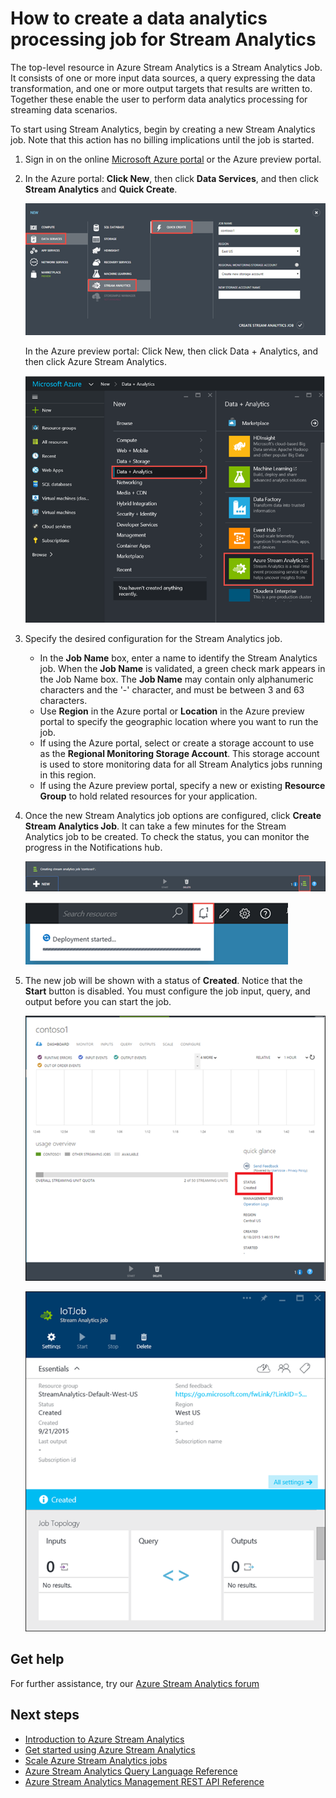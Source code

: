 <properties 
	pageTitle="How to create a data analytics processing job for Stream Analytics | Microsoft Azure" 
	description="Create a data analytics processing job for Stream Analytics | learning path segment."
	keywords="data analytics processing"
	documentationCenter=""
	services="stream-analytics"
	authors="jeffstokes72" 
	manager="paulettm" 
	editor="cgronlun"/>

<tags 
	ms.service="stream-analytics" 
	ms.devlang="na" 
	ms.topic="article" 
	ms.tgt_pltfrm="na" 
	ms.workload="data-services" 
	ms.date="02/04/2016" 
	ms.author="jeffstok"/> 

# How to create a data analytics processing job for Stream Analytics

The top-level resource in Azure Stream Analytics is a Stream Analytics Job.  It consists of one or more input data sources, a query expressing the data transformation, and one or more output targets that results are written to. Together these enable the user to perform data analytics processing for streaming data scenarios.

To start using Stream Analytics, begin by creating a new Stream Analytics job.  Note that this action has no billing implications until the job is started.

1.  Sign in on the online [Microsoft Azure portal](http://manage.windowsazure.com) or the Azure preview portal.
2.  In the Azure portal: **Click New**, then click **Data Services**, and then click **Stream Analytics** and **Quick Create**.

    ![Data analytics processing job wizard](./media/stream-analytics-create-a-job/1-stream-analytics-create-a-job.png)  

    In the Azure preview portal: Click New, then click Data + Analytics, and then click Azure Stream Analytics.  

    ![Create data analytics processing job](./media/stream-analytics-create-a-job/4-stream-analytics-create-a-job.png)  

3.  Specify the desired configuration for the Stream Analytics job.
	- In the **Job Name** box, enter a name to identify the Stream Analytics job. When the **Job Name** is validated, a green check mark appears in the Job Name box. The **Job Name** may contain only alphanumeric characters and the '-' character, and must be between 3 and 63 characters.
	- Use **Region** in the Azure portal or **Location** in the Azure preview portal to specify the geographic location where you want to run the job.
	- If using the Azure portal, select or create a storage account to use as the **Regional Monitoring Storage Account**. This storage account is used to store monitoring data for all Stream Analytics jobs running in this region.
	- If using the Azure preview portal, specify a new or existing **Resource Group** to hold related resources for your application.

4.  Once the new Stream Analytics job options are configured, click **Create Stream Analytics Job**. It can take a few minutes for the Stream Analytics job to be created. To check the status, you can monitor the progress in the Notifications hub.

    ![Data analytics processing job notfications hub](./media/stream-analytics-create-a-job/2-stream-analytics-create-a-job.png)  

    ![Azure Preview Portal Data analytics processing job create Job](./media/stream-analytics-create-a-job/5-stream-analytics-create-a-job.png)  

5.  The new job will be shown with a status of **Created**. Notice that the **Start** button is disabled. You must configure the job input, query, and output before you can start the job.

    ![Data analytics processing job job Status](./media/stream-analytics-create-a-job/3-stream-analytics-create-a-job.png)  

    ![Azure Preview Portal Data analytics processing job job status](./media/stream-analytics-create-a-job/6-stream-analytics-create-a-job.png)  

## Get help
For further assistance, try our [Azure Stream Analytics forum](https://social.msdn.microsoft.com/Forums/en-US/home?forum=AzureStreamAnalytics)

## Next steps

- [Introduction to Azure Stream Analytics](stream-analytics-introduction.md)
- [Get started using Azure Stream Analytics](stream-analytics-get-started.md)
- [Scale Azure Stream Analytics jobs](stream-analytics-scale-jobs.md)
- [Azure Stream Analytics Query Language Reference](https://msdn.microsoft.com/library/azure/dn834998.aspx)
- [Azure Stream Analytics Management REST API Reference](https://msdn.microsoft.com/library/azure/dn835031.aspx)